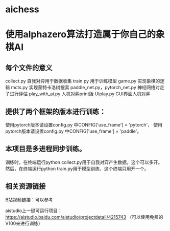 # aichess
# 使用alphazero算法打造属于你自己的象棋AI

## 每个文件的意义
collect.py      自我对弈用于数据收集
train.py    用于训练模型
game.py    实现象棋的逻辑
mcts.py    实现蒙特卡洛树搜索
paddle_net.py，pytorch_net.py   神经网络对走子进行评估
play_with_ai.py  人机对弈print版
UIplay.py   GUI界面人机对弈

## 提供了两个框架的版本进行训练：
使用pytorch版本请设置config.py 中CONFIG['use_frame'] = 'pytorch'，
使用pytorch版本请设置config.py 中CONFIG['use_frame'] = 'paddle'。


## 本项目是多进程同步训练。
训练时，在终端运行python collect.py用于自我对弈产生数据，这个可以多开。
然后，在终端运行python train.py用于模型训练，这个终端只用开一个。

## 相关资源链接
B站视频链接：可以参考

aistudio上一键可运行项目：https://aistudio.baidu.com/aistudio/projectdetail/4215743 （可以使用免费的V100来进行训练）
